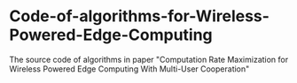 # Code-of-algorithms-for-Wireless-Powered-Edge-Computing
The source code of algorithms in paper "Computation Rate Maximization for Wireless Powered Edge Computing With Multi-User Cooperation"
